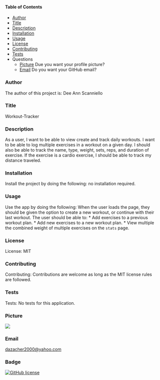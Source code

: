 #### Table of Contents

* [Author](#author)
* [Title](#title)
* [Description](#description)
* [Installation](#installation)
* [Usage](#usage)
* [License](#license)
* [Contributing](#contributing)
* [Tests](#tests)
* Questions
    * [Picture](#picture) Due you want your profile picture?
    * [Email](#email) Do you want your GitHub email?
    
### Author

The author of this project is: Dee Ann Scanniello

### Title

Workout-Tracker

### Description

As a user, I want to be able to view create and track daily workouts. I want to be able to log multiple exercises in a workout on a given day. I should also be able to track the name, type, weight, sets, reps, and duration of exercise. If the exercise is a cardio exercise, I should be able to track my distance traveled.

### Installation

Install the project by doing the following: no installation required.

### Usage

Use the app by doing the following: When the user loads the page, they should be given the option to create a new workout, or continue with their last workout. The user should be able to: * Add exercises to a previous workout plan. * Add new exercises to a new workout plan. * View multiple the combined weight of multiple exercises on the `stats` page.

### License

License: MIT

### Contributing

Contributing: Contributions are welcome as long as the MIT license rules are followed.

### Tests

Tests: No tests for this application.

### Picture

<img src="https://avatars3.githubusercontent.com/u/61209724?v=4"/>

### Email

dazacher2000@yahoo.com

### Badge

[![GitHub license](https://img.shields.io/badge/license-MIT-brightgreen.svg)](https://api.github.com/dazacher/Workout-Tracker)
